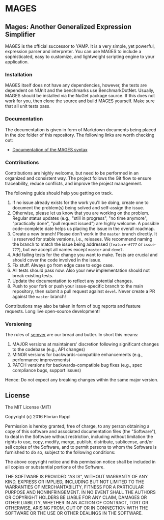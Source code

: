 # MAGES

## Mages: Another Generalized Expression Simplifier

MAGES is the official successor to YAMP. It is a very simple, yet powerful, expression parser and interpreter. You can use MAGES to include a sophisticated, easy to customize, and lightweight scripting engine to your application.

### Installation

MAGES itself does not have any dependencies, however, the tests are dependent on NUnit and the benchmarks use BenchmarkDotNet. Usually, MAGES should be installed via the NuGet package source. If this does not work for you, then clone the source and build MAGES yourself. Make sure that all unit tests pass.

### Documentation

The documentation is given in form of Markdown documents being placed in the *doc* folder of this repository. The following links are worth checking out:

* [Documentation of the MAGES syntax](doc/syntax.md)

### Contributions

Contributions are highly welcome, but need to be performed in an organized and consistent way. The project follows the Git flow to ensure traceability, reduce conflicts, and improve the project management.

The following guide should help you getting on track.

1. If no issue already exists for the work you'll be doing, create one to document the problem(s) being solved and self-assign the issue.
2. Otherwise, please let us know that you are working on the problem. Regular status updates (e.g., "still in progress", "no time anymore", "practically done", "pull request issued") are highly welcome. A possible code-complete date helps us placing the issue in the overall roadmap.
2. Create a new branch! Please don't work in the `master` branch directly. It is reserved for stable versions, i.e., releases. We recommend naming the branch to match the issue being addressed (`feature-#777` or `issue-777`), but we accept all names except `master` and `devel`.
3. Add failing tests for the change you want to make. Tests are crucial and should cover the code involved in the issue.
4. Fix stuff. Always go from edge case to edge case.
5. All tests should pass now. Also your new implementation should not break existing tests.
6. Update the documentation to reflect any potential changes.
7. Push to your fork or push your issue-specific branch to the main repository, then submit a pull request against `devel`. Never create a PR against the `master` branch!

Contributions may also be taken in form of bug reports and feature requests. Long live open-source development!

### Versioning

The rules of [semver](http://semver.org/) are our bread and butter. In short this means:

1. MAJOR versions at maintainers' discretion following significant changes to the codebase (e.g., API changes)
2. MINOR versions for backwards-compatible enhancements (e.g., performance improvements)
3. PATCH versions for backwards-compatible bug fixes (e.g., spec compliance bugs, support issues)

Hence: Do not expect any breaking changes within the same major version.

## License

The MIT License (MIT)

Copyright (c) 2016 Florian Rappl

Permission is hereby granted, free of charge, to any person obtaining a copy of this software and associated documentation files (the "Software"), to deal in the Software without restriction, including without limitation the rights to use, copy, modify, merge, publish, distribute, sublicense, and/or sell copies of the Software, and to permit persons to whom the Software is furnished to do so, subject to the following conditions:

The above copyright notice and this permission notice shall be included in all copies or substantial portions of the Software.

THE SOFTWARE IS PROVIDED "AS IS", WITHOUT WARRANTY OF ANY KIND, EXPRESS OR IMPLIED, INCLUDING BUT NOT LIMITED TO THE WARRANTIES OF MERCHANTABILITY, FITNESS FOR A PARTICULAR PURPOSE AND NONINFRINGEMENT. IN NO EVENT SHALL THE AUTHORS OR COPYRIGHT HOLDERS BE LIABLE FOR ANY CLAIM, DAMAGES OR OTHER LIABILITY, WHETHER IN AN ACTION OF CONTRACT, TORT OR OTHERWISE, ARISING FROM, OUT OF OR IN CONNECTION WITH THE SOFTWARE OR THE USE OR OTHER DEALINGS IN THE SOFTWARE.